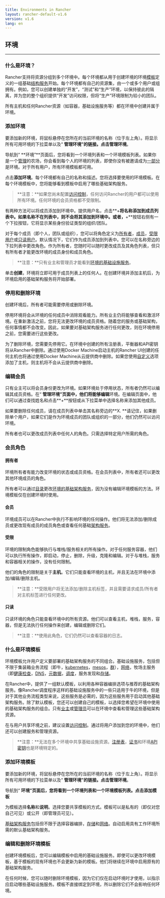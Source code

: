 ```yaml
---
title: Environments in Rancher
layout: rancher-default-v1.6
version: v1.6
lang: en
---
```


## 环境

------

### 什么是环境？

Rancher支持将资源分组到多个环境中。每个环境都从用于创建环境的环境[模板](https://github.com/rancher/rancher.github.io/blob/master/rancher/v1.6/en/environments/index.md#what-is-an-environment-template)定义的一组基础[结构服务](https://github.com/rancher/rancher.github.io/blob/master/rancher/v1.6/en/environments/%7B%7Bsite.baseurl%7D%7D/rancher/%7B%7Bpage.version%7D%7D/%7B%7Bpage.lang%7D%7D/rancher-services)开始。每个环境都有自己的资源集，由一个或多个用户或组拥有。例如，您可以创建单独的“开发”，“测试”和“生产”环境，以保持彼此的隔离，并为您的整个组织提供“开发”访问权限，但将“生产”环境限制为较小的团队。

所有主机和任何Rancher资源（如容器，基础设施服务等）都在环境中创建并属于环境。

### 添加环境

要添加新的环境，将鼠标悬停在您所在的当前环境的名称（位于左上角）。将显示所有可用环境的下拉菜单以及“ **管理环境”**的链接。点击**管理环境**。

导航到“ **环境”**页面后，您将看到一个环境列表和一个环境模板列表。如果你是一个[管理](https://github.com/rancher/rancher.github.io/blob/master/rancher/v1.6/en/environments/%7B%7Bsite.baseurl%7D%7D/rancher/%7B%7Bpage.version%7D%7D/%7B%7Bpage.lang%7D%7D/configuration/accounts/#admin)的农场，你会看到每个人的环境的列表，即使你没有被邀请成为[一部分](https://github.com/rancher/rancher.github.io/blob/master/rancher/v1.6/en/environments/%7B%7Bsite.baseurl%7D%7D/rancher/%7B%7Bpage.version%7D%7D/%7B%7Bpage.lang%7D%7D/environments/#membership-roles)是环境。对于所有用户，所有环境模板都可用。

点击**添加环境**。每个环境都有自己的名称和描述。您将选择要使用的环境模板。在每个环境模板中，您将能够看到模板中启用了哪些基础架构服务。

> **注意：**如果您尚未配置[访问控制](https://github.com/rancher/rancher.github.io/blob/master/rancher/v1.6/en/environments/%7B%7Bsite.baseurl%7D%7D/rancher/%7B%7Bpage.version%7D%7D/%7B%7Bpage.lang%7D%7D/configuration/access-control)，任何访问Rancher的用户都可以使用所有环境。任何环境的会员资格都不受限制。

有两种方法可以将成员添加到环境中。提供用户名，点击**+**将名称添加到成员列表中。如果名称不在列表中，则不会将其添加到环境中。或者，**+**按钮右侧有一个下拉按钮，它将显示某些身份验证类型的组织/团队。

对于每个成员（即个人，团队或组织），您可以将角色定义为[所有者](https://github.com/rancher/rancher.github.io/blob/master/rancher/v1.6/en/environments/index.md#owners)，[成员](https://github.com/rancher/rancher.github.io/blob/master/rancher/v1.6/en/environments/index.md#members)，[受限用户](https://github.com/rancher/rancher.github.io/blob/master/rancher/v1.6/en/environments/index.md#restricted)或[只读用户](https://github.com/rancher/rancher.github.io/blob/master/rancher/v1.6/en/environments/index.md#read-only)。默认情况下，它们作为成员添加到列表中。您可以在名称旁边的下拉列表中更改角色。作为所有者，您随时可以随时更改成员及其角色列表，但只有所有者才能更改环境的成员身份和成员角色。

> **注意：**只有业主和管理员才能看到[环境的基础设施服务](https://github.com/rancher/rancher.github.io/blob/master/rancher/v1.6/en/environments/%7B%7Bsite.baseurl%7D%7D/rancher/%7B%7Bpage.version%7D%7D/%7B%7Bpage.lang%7D%7D/rancher-services)。

单击**创建**，环境将立即可用于成员列表上的任何人。在创建环境并添加主机后，为环境启用的基础架构服务将开始部署。

### 停用和删除环境

创建环境后，所有者可能需要停用或删除环境。

停用环境将会从环境的任何成员中消除观看能力。所有业主仍将能够查看和激活环境。在重新激活之前，您将无法更改环境的成员资格。随着您的服务或基础架构，任何事情都不会改变。因此，如果要对基础架构服务进行任何更改，则在环境停用之前，您需要进行这些更改。

为了删除环境，您需要先停用它。在环境中创建的所有注册表，平衡器和API密钥将从Rancher中删除。通过使用Docker Machine启动主机的Rancher UI创建的任何主机也将通过使用Docker Machine从云提供商中删除。如果您使用[自定义](https://github.com/rancher/rancher.github.io/blob/master/rancher/v1.6/en/environments/%7B%7Bsite.baseurl%7D%7D/rancher/%7B%7Bpage.version%7D%7D/%7B%7Bpage.lang%7D%7D/hosts/custom)选项添加了主机，则主机将不会从云提供商中删除。

### 编辑会员

只有业主可以将会员身份更改为环境。如果环境处于停用状态，所有者仍然可以编辑其成员资格。在“ **管理环境”**页面中，他们将能够**编辑**环境。在编辑页面中，他们可以通过查找姓名和点击**+**按钮或从下拉菜单中选择名称来添加其他成员。

如果要删除任何成员，请在成员列表中单击其名称旁边的**X. **请记住，如果删除单个用户，如果它们是作为环境成员的团队或组织的一部分，他们仍然可以访问环境。

所有者也可以更改成员列表中任何人的角色。只需选择特定用户所需的角色。

### 会员角色

#### 拥有者

环境所有者有能力改变环境的状态或成员资格。在会员列表中，所有者还可以更改其他环境成员的角色。

所有者可以通过[目录](https://github.com/rancher/rancher.github.io/blob/master/rancher/v1.6/en/environments/%7B%7Bsite.baseurl%7D%7D/rancher/%7B%7Bpage.version%7D%7D/%7B%7Bpage.lang%7D%7D/catalog)更改[环境的基础架构服务](https://github.com/rancher/rancher.github.io/blob/master/rancher/v1.6/en/environments/%7B%7Bsite.baseurl%7D%7D/rancher/%7B%7Bpage.version%7D%7D/%7B%7Bpage.lang%7D%7D/rancher-services)，因为没有编辑环境模板的方法。环境模板仅在创建环境时使用。

#### 会员

环境成员可以在Rancher中执行不影响环境的任何操作。他们将无法添加/删除成员或更改现有成员的成员角色或查看任何基础[架构服务](https://github.com/rancher/rancher.github.io/blob/master/rancher/v1.6/en/environments/%7B%7Bsite.baseurl%7D%7D/rancher/%7B%7Bpage.version%7D%7D/%7B%7Bpage.lang%7D%7D/rancher-services)。

#### 受限

环境的限制角色能够执行与堆栈/服务相关的所有操作。对于任何服务容器，他们可以执行所有操作，即启动，停止，删除，升级，克隆和编辑。对于与堆栈，服务和容器相关的操作，没有任何限制。

他们的角色的限制是关于**主机**。它们只能查看环境的主机，并且无法在环境中添加/编辑/删除主机。

> **注意：**受限用户将无法添加/删除主机标签，并且需要请求成员/所有者对主机标签进行任何更改。

#### 只读

只读环境的角色只能查看环境中的所有资源。他们可以查看主机，堆栈，服务，容器，但是无法执行任何操作来创建，编辑或删除它们。

> **注意：**使用此角色，它们仍然可以查看容器的日志。

### 什么是环境模板

环境模板允许用户定义要部署的基础架构服务的不同组合。基础设施服务，包括但不限于集装箱业务流程（即牛，[kubernetes](https://github.com/rancher/rancher.github.io/blob/master/rancher/v1.6/en/environments/%7B%7Bsite.baseurl%7D%7D/rancher/%7B%7Bpage.version%7D%7D/%7B%7Bpage.lang%7D%7D/kubernetes)，[mesos](https://github.com/rancher/rancher.github.io/blob/master/rancher/v1.6/en/environments/%7B%7Bsite.baseurl%7D%7D/rancher/%7B%7Bpage.version%7D%7D/%7B%7Bpage.lang%7D%7D/mesos)，[群](https://github.com/rancher/rancher.github.io/blob/master/rancher/v1.6/en/environments/%7B%7Bsite.baseurl%7D%7D/rancher/%7B%7Bpage.version%7D%7D/%7B%7Bpage.lang%7D%7D/swarm)），[网络](https://github.com/rancher/rancher.github.io/blob/master/rancher/v1.6/en/environments/%7B%7Bsite.baseurl%7D%7D/rancher/%7B%7Bpage.version%7D%7D/%7B%7Bpage.lang%7D%7D/rancher-services/networking)，牧场主服务（即[健康检查](https://github.com/rancher/rancher.github.io/blob/master/rancher/v1.6/en/environments/%7B%7Bsite.baseurl%7D%7D/rancher/%7B%7Bpage.version%7D%7D/%7B%7Bpage.lang%7D%7D/cattle/health-checks)，[DNS](https://github.com/rancher/rancher.github.io/blob/master/rancher/v1.6/en/environments/%7B%7Bsite.baseurl%7D%7D/rancher/%7B%7Bpage.version%7D%7D/%7B%7Bpage.lang%7D%7D/rancher-services/dns-service)，[元数据](https://github.com/rancher/rancher.github.io/blob/master/rancher/v1.6/en/environments/%7B%7Bsite.baseurl%7D%7D/rancher/%7B%7Bpage.version%7D%7D/%7B%7Bpage.lang%7D%7D/rancher-services/metadata)，[调度](https://github.com/rancher/rancher.github.io/blob/master/rancher/v1.6/en/environments/%7B%7Bsite.baseurl%7D%7D/rancher/%7B%7Bpage.version%7D%7D/%7B%7Bpage.lang%7D%7D/cattle/scheduling)，服务发现和[存储](https://github.com/rancher/rancher.github.io/blob/master/rancher/v1.6/en/environments/%7B%7Bsite.baseurl%7D%7D/rancher/%7B%7Bpage.version%7D%7D/%7B%7Bpage.lang%7D%7D/rancher-services/storage-service)。

在Rancher中，提供了一组默认模板，以利用各种容器编排选项与推荐的基础架构服务。像Rancher调度程序这样的基础设施服务中的一些只适用于牛的环境，但是对于其他业务流程类型来说，这些服务是必需的，因为这些服务用于启动其他基础架构服务。除了默认模板，您还可以创建自己的模板，以选择您希望在环境中使用的基础架构服务的组合。只有[业主](https://github.com/rancher/rancher.github.io/blob/master/rancher/v1.6/en/environments/index.md#owners)或[管理员](https://github.com/rancher/rancher.github.io/blob/master/rancher/v1.6/en/environments/%7B%7Bsite.baseurl%7D%7D/rancher/%7B%7Bpage.version%7D%7D/%7B%7Bpage.lang%7D%7D/configuration/access-control/#admin)可以在环境中查看和管理这些基础架构资源。

在与用户共享环境之前，建议设置[访问控制](https://github.com/rancher/rancher.github.io/blob/master/rancher/v1.6/en/environments/%7B%7Bsite.baseurl%7D%7D/rancher/%7B%7Bpage.version%7D%7D/%7B%7Bpage.lang%7D%7D/configuration/access-control)。通过将用户添加到您的环境中，他们还可以创建服务和管理资源。

> **注意：**无法在多个环境中共享基础设施资源。[注册表](https://github.com/rancher/rancher.github.io/blob/master/rancher/v1.6/en/environments/%7B%7Bsite.baseurl%7D%7D/rancher/%7B%7Bpage.version%7D%7D/%7B%7Bpage.lang%7D%7D/environments/registries)，[证书](https://github.com/rancher/rancher.github.io/blob/master/rancher/v1.6/en/environments/%7B%7Bsite.baseurl%7D%7D/rancher/%7B%7Bpage.version%7D%7D/%7B%7Bpage.lang%7D%7D/environments/certificates)和环境[API密钥](https://github.com/rancher/rancher.github.io/blob/master/rancher/v1.6/en/environments/%7B%7Bsite.baseurl%7D%7D/rancher/%7B%7Bpage.version%7D%7D/%7B%7Bpage.lang%7D%7D/api/api-keys)也是环境特定的。

### 添加环境模板

要添加新的环境，将鼠标悬停在您所在的当前环境的名称（位于左上角）。将显示所有可用环境的下拉菜单以及“ **管理环境”**的链接。点击**管理环境**。

导航到“ **环境”**页面后，您将看到一个环境列表和一个环境模板列表。点击**添加模板**

为模板选择**名称**和**说明**。选择您要共享模板的方式。模板可以是私有的（即仅对您自己可见）或公开（即管理员可见）。

[基础架构服务](https://github.com/rancher/rancher.github.io/blob/master/rancher/v1.6/en/environments/%7B%7Bsite.baseurl%7D%7D/rancher/%7B%7Bpage.version%7D%7D/%7B%7Bpage.lang%7D%7D/rancher-services)包括但不限于选择容器编排，[存储](https://github.com/rancher/rancher.github.io/blob/master/rancher/v1.6/en/environments/%7B%7Bsite.baseurl%7D%7D/rancher/%7B%7Bpage.version%7D%7D/%7B%7Bpage.lang%7D%7D/rancher-services/storage-service)和[网络](https://github.com/rancher/rancher.github.io/blob/master/rancher/v1.6/en/environments/%7B%7Bsite.baseurl%7D%7D/rancher/%7B%7Bpage.version%7D%7D/%7B%7Bpage.lang%7D%7D/rancher-services/networking)。自动启用具有工作环境所需的默认基础架构服务。

### 编辑和删除环境模板

创建环境模板后，您可以编辑模板中启用的基础设施服务。即使可以更改环境模板，基于模板的现有环境也不会更新为新的模板。他们将继续在环境中启用原有的基础架构服务。

在任何时候，您可以随时删除环境模板，因为它们仅在启动环境时才使用，以指示应启动哪些基础设施服务。模板不直接绑定到环境，所以删除它们不会影响任何环境。
